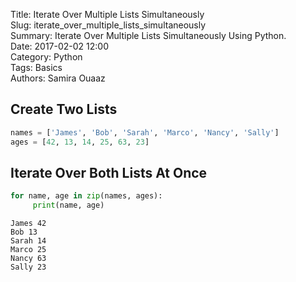 Title: Iterate Over Multiple Lists Simultaneously  
Slug: iterate_over_multiple_lists_simultaneously  
Summary: Iterate Over Multiple Lists Simultaneously Using Python.  
Date: 2017-02-02 12:00  
Category: Python  
Tags: Basics  
Authors: Samira Ouaaz  

## Create Two Lists


```python
names = ['James', 'Bob', 'Sarah', 'Marco', 'Nancy', 'Sally']
ages = [42, 13, 14, 25, 63, 23]
```

## Iterate Over Both Lists At Once


```python
for name, age in zip(names, ages):
     print(name, age)
```

    James 42
    Bob 13
    Sarah 14
    Marco 25
    Nancy 63
    Sally 23
